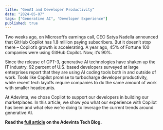 ```yaml
---
title: "GenAI and Developer Productivity"
date: "2024-05-07"
tags: ["Generative AI", "Developer Experience"]
published: true
---
```


Two weeks ago, on Microsoft’s earnings call, CEO Satya Nadella announced that GitHub Copilot has 1.8 million paying subscribers. But it doesn’t stop there – Copilot’s growth is accelerating. A year ago, 45% of Fortune 100 companies were using GitHub Copilot. Now, it’s 90%.

Since the release of GPT-3, generative AI technologies have shaken up the IT industry. 92 percent of U.S. based developers surveyed at large enterprises report that they are using AI coding tools both in and outside of work. Tools like Copilot promise to turbocharge developer productivity, while recent tech layoffs require companies to do the same amount of work with smaller headcounts.

At Adevinta, we chose Copilot to support our developers in building our marketplaces. In this article, we show you what our experience with Copilot has been and what else we’re doing to leverage the current trends around generative AI.

**Read the [full article](https://medium.com/adevinta-tech-blog/measuring-the-impact-of-generative-ai-on-developer-productivity-928b3cbfcc24) on the Adevinta Tech Blog.**